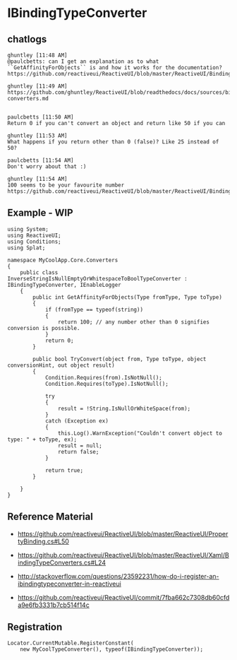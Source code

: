 # IBindingTypeConverter

## chatlogs

    ghuntley [11:48 AM] 
    @paulcbetts: can I get an explanation as to what ``GetAffinityForObjects`` is and how it works for the documentation? https://github.com/reactiveui/ReactiveUI/blob/master/ReactiveUI/BindingTypeConverters.cs#L91
    
    ghuntley [11:49 AM]
    https://github.com/ghuntley/ReactiveUI/blob/readthedocs/docs/sources/binding/type-converters.md
    
        
    paulcbetts [11:50 AM] 
    Return 0 if you can't convert an object and return like 50 if you can
    
    ghuntley [11:53 AM] 
    What happens if you return other than 0 (false)? Like 25 instead of 50?
    
    paulcbetts [11:54 AM] 
    Don't worry about that :)
    
    ghuntley [11:54 AM] 
    100 seems to be your favourite number https://github.com/reactiveui/ReactiveUI/blob/master/ReactiveUI/BindingTypeConverters.cs#L18

## Example - WIP

    using System;
    using ReactiveUI;
    using Conditions;
    using Splat;
    
    namespace MyCoolApp.Core.Converters
    {
        public class InverseStringIsNullEmptyOrWhitespaceToBoolTypeConverter : IBindingTypeConverter, IEnableLogger
        {
            public int GetAffinityForObjects(Type fromType, Type toType)
            {
                if (fromType == typeof(string))
                {
                    return 100; // any number other than 0 signifies conversion is possible.
                }
                return 0;
            }
    
            public bool TryConvert(object from, Type toType, object conversionHint, out object result)
            {
                Condition.Requires(from).IsNotNull();
                Condition.Requires(toType).IsNotNull();
                
                try
                {
                    result = !String.IsNullOrWhiteSpace(from);
                }
                catch (Exception ex)
                {
                    this.Log().WarnException("Couldn't convert object to type: " + toType, ex);
                    result = null;
                    return false;
                }
                
                return true;
            }
    
        }
    }

## Reference Material
* https://github.com/reactiveui/ReactiveUI/blob/master/ReactiveUI/PropertyBinding.cs#L50
* https://github.com/reactiveui/ReactiveUI/blob/master/ReactiveUI/Xaml/BindingTypeConverters.cs#L24

* http://stackoverflow.com/questions/23592231/how-do-i-register-an-ibindingtypeconverter-in-reactiveui
* https://github.com/reactiveui/ReactiveUI/commit/7fba662c7308db60cfda9e6fb3331b7cb514f14c

## Registration

    Locator.CurrentMutable.RegisterConstant(
        new MyCoolTypeConverter(), typeof(IBindingTypeConverter));
